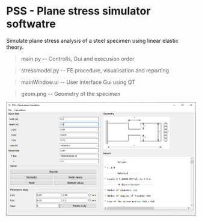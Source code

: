 # PSS - Plane stress simulator softwatre
Simulate plane stress analysis of a steel specimen using linear elastic theory.

> main.py --
Controlls, Gui and execusion order

> stressmodel.py --
FE procedure, visualisation and reporting

> mainWindow.ui --
User interface Gui using QT

> geom.png --
Geometry of the specimen

![plot](qtInterface.PNG)
